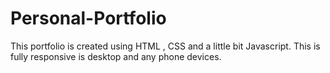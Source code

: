 # Personal-Portfolio
This portfolio is created using HTML , CSS and a little bit Javascript.
This is fully responsive is desktop and any phone devices.
